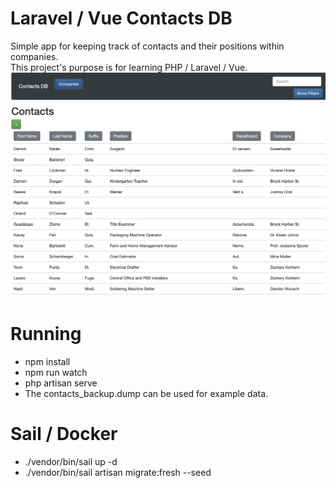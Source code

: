 # Laravel / Vue Contacts DB
Simple app for keeping track of contacts and their positions within companies.  
This project's purpose is for learning PHP / Laravel / Vue.  
![Screenshot of Laravel-Contacts](https://github.com/jwnukoski/laravel-contacts/blob/main/screenshot.png?raw=true "laravel-contacts-screenshot")  

# Running
- npm install  
- npm run watch  
- php artisan serve  
- The contacts_backup.dump can be used for example data.  

# Sail / Docker
- ./vendor/bin/sail up -d
- ./vendor/bin/sail artisan migrate:fresh --seed